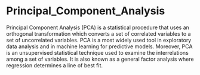 # Principal_Component_Analysis
Principal Component Analysis (PCA) is a statistical procedure that uses an orthogonal transformation which converts a set of correlated variables to a set of uncorrelated variables. PCA is a most widely used tool in exploratory data analysis and in machine learning for predictive models. Moreover, PCA is an unsupervised statistical technique used to examine the interrelations among a set of variables. It is also known as a general factor analysis where regression determines a line of best fit.
